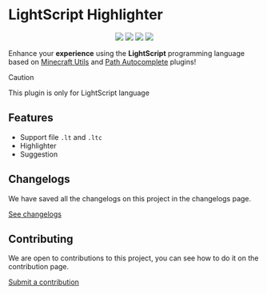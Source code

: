 <h1>LightScript Highlighter</h1>

 <p align="center">
  <img src="https://img.shields.io/badge/version-0.1.0%20notable-yellow?style=for-the-badge&logo=semver" />
  <img src="https://img.shields.io/github/actions/workflow/status/soteenstudio/lightscript-highlighter/build.yml?style=for-the-badge&logo=githubactions&logoColor=white" />
  <img src="https://img.shields.io/badge/license-Apache%202.0-blue?style=for-the-badge&logo=open-source-initiative&logoColor=white" />
  <img src="https://img.shields.io/badge/status-active-success?style=for-the-badge&logo=pinboard&logoColor=white" />
</p>

Enhance your <strong>experience</strong> using the <strong>LightScript</strong> programming language based on [Minecraft Utils](https://github.com/vytdev/minecraft-acode-plugin) and [Path Autocomplete](https://gist.github.com/legendSabbir/eba2e344e21c6cbe39223a277250c557) plugins!

> [!CAUTION]
> This plugin is only for LightScript language

## Features
- Support file ``.lt`` and ``.ltc``
- Highlighter
- Suggestion

## Changelogs
We have saved all the changelogs on this project in the changelogs page.

[See changelogs](https://github.com/soteenstudio/lightscript-highlighter/blob/main/plugin/CHANGELOGS.md)

## Contributing
We are open to contributions to this project, you can see how to do it on the contribution page.

[Submit a contribution](https://github.com/soteenstudio/lightscript-highlighter/blob/main/CONTRIBUTING.md)